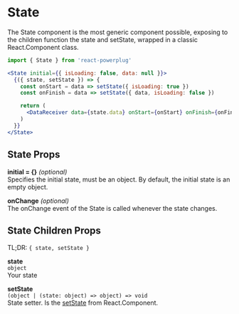 # State

The State component is the most generic component possible, exposing to the children function the state and setState, wrapped in a classic React.Component class.

```js
import { State } from 'react-powerplug'
```

```jsx
<State initial={{ isLoading: false, data: null }}>
  {({ state, setState }) => {
    const onStart = data => setState({ isLoading: true })
    const onFinish = data => setState({ data, isLoading: false })

    return (
      <DataReceiver data={state.data} onStart={onStart} onFinish={onFinish} />
    )
  }}
</State>
```

## State Props

**initial = {}** _(optional)_  
Specifies the initial state, must be an object.
By default, the initial state is an empty object.

**onChange** _(optional)_  
The onChange event of the State is called whenever the state changes.

## State Children Props

TL;DR: `{ state, setState }`

**state**  
`object`  
Your state

**setState**  
`(object | (state: object) => object) => void`  
State setter. Is the [setState](https://facebook.github.io/react/docs/react-component.html#setstate) from React.Component.
